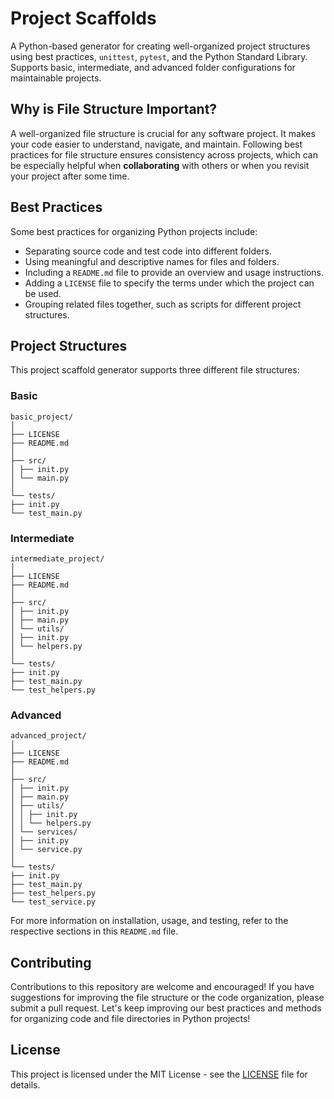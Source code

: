 # Project Scaffolds

A Python-based generator for creating well-organized project structures using best practices, `unittest`, `pytest`, and the Python Standard Library. Supports basic, intermediate, and advanced folder configurations for maintainable projects.

## Why is File Structure Important?

A well-organized file structure is crucial for any software project. It makes your code easier to understand, navigate, and maintain. Following best practices for file structure ensures consistency across projects, which can be especially helpful when **collaborating** with others or when you revisit your project after some time.

## Best Practices

Some best practices for organizing Python projects include:

- Separating source code and test code into different folders.
- Using meaningful and descriptive names for files and folders.
- Including a `README.md` file to provide an overview and usage instructions.
- Adding a `LICENSE` file to specify the terms under which the project can be used.
- Grouping related files together, such as scripts for different project structures.

## Project Structures

This project scaffold generator supports three different file structures:

### Basic

```shell
basic_project/
│
├── LICENSE
├── README.md
│
├── src/
│ ├── init.py
│ └── main.py
│
└── tests/
├── init.py
└── test_main.py
```

### Intermediate

```shell
intermediate_project/
│
├── LICENSE
├── README.md
│
├── src/
│ ├── init.py
│ ├── main.py
│ └── utils/
│ ├── init.py
│ └── helpers.py
│
└── tests/
├── init.py
├── test_main.py
└── test_helpers.py
```

### Advanced

```shell
advanced_project/
│
├── LICENSE
├── README.md
│
├── src/
│ ├── init.py
│ ├── main.py
│ ├── utils/
│ │ ├── init.py
│ │ └── helpers.py
│ └── services/
│ ├── init.py
│ └── service.py
│
└── tests/
├── init.py
├── test_main.py
├── test_helpers.py
└── test_service.py
```

For more information on installation, usage, and testing, refer to the respective sections in this `README.md` file.

## Contributing

Contributions to this repository are welcome and encouraged! If you have suggestions for improving the file structure or the code organization, please submit a pull request. Let's keep improving our best practices and methods for organizing code and file directories in Python projects!

## License

This project is licensed under the MIT License - see the [LICENSE](LICENSE) file for details.
